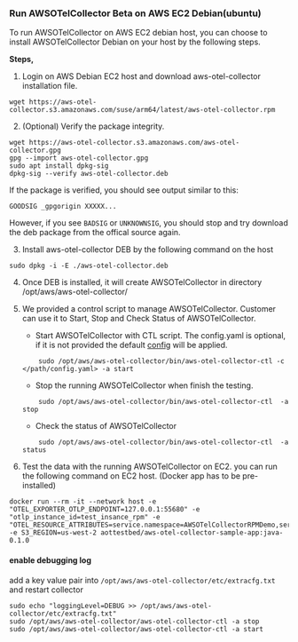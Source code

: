 ### Run AWSOTelCollector Beta on AWS EC2 Debian(ubuntu)

To run AWSOTelCollector on AWS EC2 debian host, you can choose to install AWSOTelCollector Debian on your host by the following steps.

**Steps,**

1. Login on AWS Debian EC2 host and download aws-otel-collector installation file.
```
wget https://aws-otel-collector.s3.amazonaws.com/suse/arm64/latest/aws-otel-collector.rpm
```
2. (Optional) Verify the package integrity.
```
wget https://aws-otel-collector.s3.amazonaws.com/aws-otel-collector.gpg
gpg --import aws-otel-collector.gpg
sudo apt install dpkg-sig
dpkg-sig --verify aws-otel-collector.deb
```
If the package is verified, you should see output similar to this:
```
GOODSIG _gpgorigin XXXXX...
```
However, if you see `BADSIG` or `UNKNOWNSIG`, you should stop and try download the deb package from the offical source again.

3. Install aws-otel-collector DEB by the following command on the host
```
sudo dpkg -i -E ./aws-otel-collector.deb
```
4. Once DEB is installed, it will create AWSOTelCollector in directory /opt/aws/aws-otel-collector/

5. We provided a control script to manage AWSOTelCollector. Customer can use it to Start, Stop and Check Status of AWSOTelCollector.

    * Start AWSOTelCollector with CTL script. The config.yaml is optional, if it is not provided the default [config](../../config.yaml) will be applied.  
    ```
        sudo /opt/aws/aws-otel-collector/bin/aws-otel-collector-ctl -c </path/config.yaml> -a start
    ```
    * Stop the running AWSOTelCollector when finish the testing.
    ```
        sudo /opt/aws/aws-otel-collector/bin/aws-otel-collector-ctl  -a stop
    ```
    * Check the status of AWSOTelCollector
    ```
        sudo /opt/aws/aws-otel-collector/bin/aws-otel-collector-ctl  -a status
    ```
6. Test the data with the running AWSOTelCollector on EC2. you can run the following command on EC2 host. (Docker app has to be pre-installed)
```
docker run --rm -it --network host -e "OTEL_EXPORTER_OTLP_ENDPOINT=127.0.0.1:55680" -e "otlp_instance_id=test_insance_rpm" -e "OTEL_RESOURCE_ATTRIBUTES=service.namespace=AWSOTelCollectorRPMDemo,service.name=AWSOTelCollectorRPMDemoService" -e S3_REGION=us-west-2 aottestbed/aws-otel-collector-sample-app:java-0.1.0
```



#### enable debugging log

add a key value pair into `/opt/aws/aws-otel-collector/etc/extracfg.txt` and restart collector

```
sudo echo "loggingLevel=DEBUG >> /opt/aws/aws-otel-collector/etc/extracfg.txt"
sudo /opt/aws/aws-otel-collector/aws-otel-collector-ctl -a stop
sudo /opt/aws/aws-otel-collector/aws-otel-collector-ctl -a start
```
